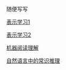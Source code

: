 随便写写

[表示学习1](./表示学习1.md)	  
  
[表示学习2](./表示学习2.md)  
  
[机器阅读理解](./机器阅读理解.md)  
  
[自然语言中的常识推理](./自然语言中的常识推理.md)  
  
